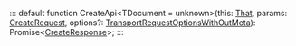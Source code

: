 :::
default function CreateApi<TDocument = unknown>(this: [That](./That.md), params: [CreateRequest](./CreateRequest.md)<TDocument>, options?: [TransportRequestOptionsWithOutMeta](./TransportRequestOptionsWithOutMeta.md)): Promise<[CreateResponse](./CreateResponse.md)>;
:::
